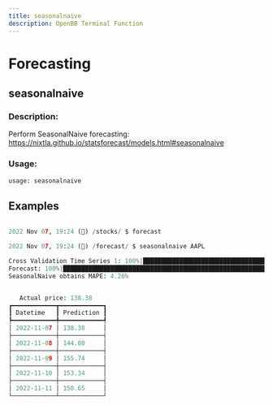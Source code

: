 ```yaml
---
title: seasonalnaive
description: OpenBB Terminal Function
---
```


# Forecasting

## seasonalnaive

### Description: 

Perform SeasonalNaive forecasting: https://nixtla.github.io/statsforecast/models.html#seasonalnaive

### Usage: 
```python
usage: seasonalnaive
```



## Examples

```python

2022 Nov 07, 19:24 (🦋) /stocks/ $ forecast

2022 Nov 07, 19:24 (🦋) /forecast/ $ seasonalnaive AAPL

Cross Validation Time Series 1: 100%|█████████████████████████████████████████████████████████████████████████████████████████████████████████████████████████████████████| 115/115 [00:02<00:00, 47.75it/s]
Forecast: 100%|████████████████████████████████████████████████████████████████████████████████████████████████████████████████████████████████████████████████████████████| 1/1 [00:00<00:00, 14873.42it/s]
SeasonalNaive obtains MAPE: 4.26% 


   Actual price: 138.38    
┏━━━━━━━━━━━━┳━━━━━━━━━━━━┓
┃ Datetime   ┃ Prediction ┃
┡━━━━━━━━━━━━╇━━━━━━━━━━━━┩
│ 2022-11-07 │ 138.38     │
├────────────┼────────────┤
│ 2022-11-08 │ 144.80     │
├────────────┼────────────┤
│ 2022-11-09 │ 155.74     │
├────────────┼────────────┤
│ 2022-11-10 │ 153.34     │
├────────────┼────────────┤
│ 2022-11-11 │ 150.65     │
└────────────┴────────────┘

```

